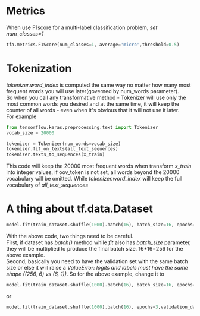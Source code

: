 # Metrics
When use F1score for a multi-label classification problem, *set num_classes=1*
```python
tfa.metrics.F1Score(num_classes=1, average='micro',threshold=0.5)
```
# Tokenization
*tokenizer.word_index* is computed the same way no matter how many most frequent words you will use later(governed by num_words parameter).     
So when you call any transformative method - Tokenizer will use only the most common words you desired and at the same time, it will keep the counter of all words - even when it's obvious that it will not use it later.    
For example
```python
from tensorflow.keras.preprocessing.text import Tokenizer
vocab_size = 20000

tokenizer = Tokenizer(num_words=vocab_size)
tokenizer.fit_on_texts(all_text_sequences)
tokenizer.texts_to_sequences(x_train)
```
This code will keep the 20000 most frequent words when transform *x_train* into integer values, if oov_token is not set, all words beyond the 20000 vocabulary will be omitted. While *tokenizer.word_index* will keep the full vocabulary of *all_text_sequences*

# A thing about tf.data.Dataset
```python
model.fit(train_dataset.shuffle(1000).batch(16), batch_size=16, epochs=3,validation_data=val_dataset.batch(16))
```
With the above code, two things need to be careful.     
First, if dataset has *batch()* method while *fit* also has *batch_size* parameter, they will be multiplied to produce the final batch size. 16*16=256 for the above example.     
Second, basically you need to have the validation set with the same batch size or else it will raise a *ValueError: logits and labels must have the same shape ((256, 6) vs (6, 1))*. So for the above example, change it to
```python
model.fit(train_dataset.shuffle(1000).batch(16), batch_size=16, epochs=3,validation_data=val_dataset.batch(256))
```
or
```python
model.fit(train_dataset.shuffle(1000).batch(16), epochs=3,validation_data=val_dataset.batch(16))
```
